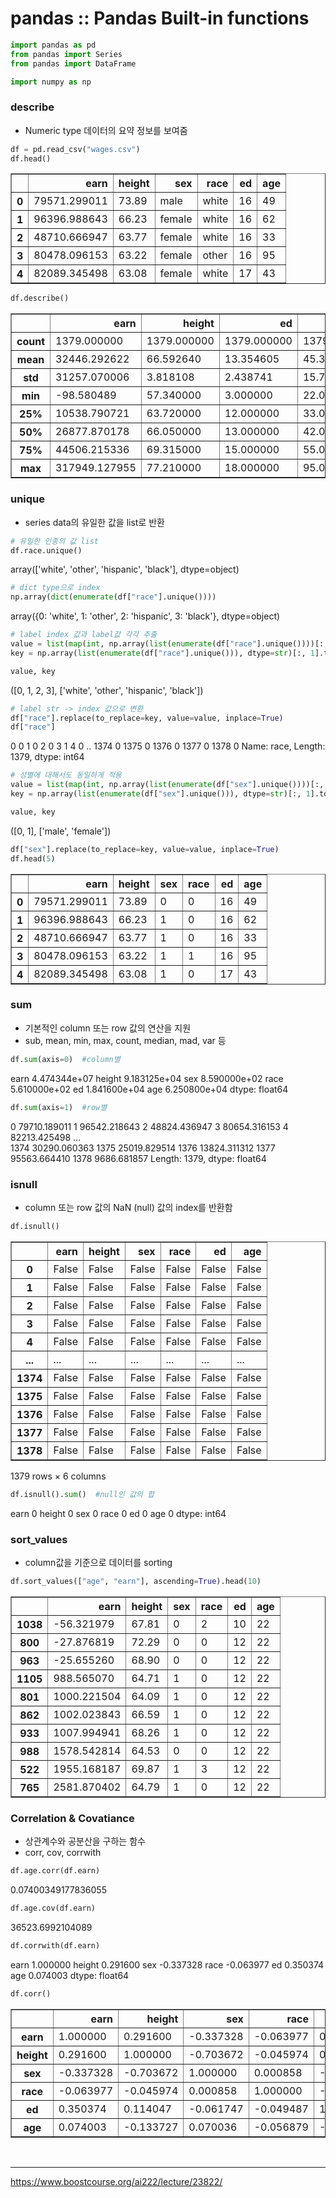 # pandas :: Pandas Built-in functions


```python
import pandas as pd
from pandas import Series
from pandas import DataFrame

import numpy as np
```

### describe

- Numeric type 데이터의 요약 정보를 보여줌


```python
df = pd.read_csv("wages.csv")
df.head()
```




<div>
<style scoped>
    .dataframe tbody tr th:only-of-type {
        vertical-align: middle;
    }

    .dataframe tbody tr th {
        vertical-align: top;
    }

    .dataframe thead th {
        text-align: right;
    }
</style>
<table border="1" class="dataframe">
  <thead>
    <tr style="text-align: right;">
      <th></th>
      <th>earn</th>
      <th>height</th>
      <th>sex</th>
      <th>race</th>
      <th>ed</th>
      <th>age</th>
    </tr>
  </thead>
  <tbody>
    <tr>
      <th>0</th>
      <td>79571.299011</td>
      <td>73.89</td>
      <td>male</td>
      <td>white</td>
      <td>16</td>
      <td>49</td>
    </tr>
    <tr>
      <th>1</th>
      <td>96396.988643</td>
      <td>66.23</td>
      <td>female</td>
      <td>white</td>
      <td>16</td>
      <td>62</td>
    </tr>
    <tr>
      <th>2</th>
      <td>48710.666947</td>
      <td>63.77</td>
      <td>female</td>
      <td>white</td>
      <td>16</td>
      <td>33</td>
    </tr>
    <tr>
      <th>3</th>
      <td>80478.096153</td>
      <td>63.22</td>
      <td>female</td>
      <td>other</td>
      <td>16</td>
      <td>95</td>
    </tr>
    <tr>
      <th>4</th>
      <td>82089.345498</td>
      <td>63.08</td>
      <td>female</td>
      <td>white</td>
      <td>17</td>
      <td>43</td>
    </tr>
  </tbody>
</table>
</div>




```python
df.describe()
```




<div>
<style scoped>
    .dataframe tbody tr th:only-of-type {
        vertical-align: middle;
    }

    .dataframe tbody tr th {
        vertical-align: top;
    }

    .dataframe thead th {
        text-align: right;
    }
</style>
<table border="1" class="dataframe">
  <thead>
    <tr style="text-align: right;">
      <th></th>
      <th>earn</th>
      <th>height</th>
      <th>ed</th>
      <th>age</th>
    </tr>
  </thead>
  <tbody>
    <tr>
      <th>count</th>
      <td>1379.000000</td>
      <td>1379.000000</td>
      <td>1379.000000</td>
      <td>1379.000000</td>
    </tr>
    <tr>
      <th>mean</th>
      <td>32446.292622</td>
      <td>66.592640</td>
      <td>13.354605</td>
      <td>45.328499</td>
    </tr>
    <tr>
      <th>std</th>
      <td>31257.070006</td>
      <td>3.818108</td>
      <td>2.438741</td>
      <td>15.789715</td>
    </tr>
    <tr>
      <th>min</th>
      <td>-98.580489</td>
      <td>57.340000</td>
      <td>3.000000</td>
      <td>22.000000</td>
    </tr>
    <tr>
      <th>25%</th>
      <td>10538.790721</td>
      <td>63.720000</td>
      <td>12.000000</td>
      <td>33.000000</td>
    </tr>
    <tr>
      <th>50%</th>
      <td>26877.870178</td>
      <td>66.050000</td>
      <td>13.000000</td>
      <td>42.000000</td>
    </tr>
    <tr>
      <th>75%</th>
      <td>44506.215336</td>
      <td>69.315000</td>
      <td>15.000000</td>
      <td>55.000000</td>
    </tr>
    <tr>
      <th>max</th>
      <td>317949.127955</td>
      <td>77.210000</td>
      <td>18.000000</td>
      <td>95.000000</td>
    </tr>
  </tbody>
</table>
</div>



### unique

- series data의 유일한 값을 list로 반환


```python
# 유일한 인종의 값 list
df.race.unique()
```




   array(['white', 'other', 'hispanic', 'black'], dtype=object)




```python
# dict type으로 index
np.array(dict(enumerate(df["race"].unique())))
```




   array({0: 'white', 1: 'other', 2: 'hispanic', 3: 'black'}, dtype=object)




```python
# label index 값과 label값 각각 추출
value = list(map(int, np.array(list(enumerate(df["race"].unique())))[:, 0].tolist()))
key = np.array(list(enumerate(df["race"].unique())), dtype=str)[:, 1].tolist()

value, key
```




   ([0, 1, 2, 3], ['white', 'other', 'hispanic', 'black'])




```python
# label str -> index 값으로 변환
df["race"].replace(to_replace=key, value=value, inplace=True) 
df["race"]
```




   0       0
    1       0
    2       0
    3       1
    4       0
           ..
    1374    0
    1375    0
    1376    0
    1377    0
    1378    0
    Name: race, Length: 1379, dtype: int64




```python
# 성별에 대해서도 동일하게 적용
value = list(map(int, np.array(list(enumerate(df["sex"].unique())))[:, 0].tolist()))
key = np.array(list(enumerate(df["sex"].unique())), dtype=str)[:, 1].tolist()

value, key
```




   ([0, 1], ['male', 'female'])




```python
df["sex"].replace(to_replace=key, value=value, inplace=True)
df.head(5)
```




<div>
<style scoped>
    .dataframe tbody tr th:only-of-type {
        vertical-align: middle;
    }

    .dataframe tbody tr th {
        vertical-align: top;
    }

    .dataframe thead th {
        text-align: right;
    }
</style>
<table border="1" class="dataframe">
  <thead>
    <tr style="text-align: right;">
      <th></th>
      <th>earn</th>
      <th>height</th>
      <th>sex</th>
      <th>race</th>
      <th>ed</th>
      <th>age</th>
    </tr>
  </thead>
  <tbody>
    <tr>
      <th>0</th>
      <td>79571.299011</td>
      <td>73.89</td>
      <td>0</td>
      <td>0</td>
      <td>16</td>
      <td>49</td>
    </tr>
    <tr>
      <th>1</th>
      <td>96396.988643</td>
      <td>66.23</td>
      <td>1</td>
      <td>0</td>
      <td>16</td>
      <td>62</td>
    </tr>
    <tr>
      <th>2</th>
      <td>48710.666947</td>
      <td>63.77</td>
      <td>1</td>
      <td>0</td>
      <td>16</td>
      <td>33</td>
    </tr>
    <tr>
      <th>3</th>
      <td>80478.096153</td>
      <td>63.22</td>
      <td>1</td>
      <td>1</td>
      <td>16</td>
      <td>95</td>
    </tr>
    <tr>
      <th>4</th>
      <td>82089.345498</td>
      <td>63.08</td>
      <td>1</td>
      <td>0</td>
      <td>17</td>
      <td>43</td>
    </tr>
  </tbody>
</table>
</div>



### sum

- 기본적인 column 또는 row 값의 연산을 지원
- sub, mean, min, max, count, median, mad, var 등


```python
df.sum(axis=0)  #column별
```




   earn      4.474344e+07
    height    9.183125e+04
    sex       8.590000e+02
    race      5.610000e+02
    ed        1.841600e+04
    age       6.250800e+04
    dtype: float64




```python
df.sum(axis=1)  #row별
```




   0       79710.189011
    1       96542.218643
    2       48824.436947
    3       80654.316153
    4       82213.425498
                ...     
    1374    30290.060363
    1375    25019.829514
    1376    13824.311312
    1377    95563.664410
    1378     9686.681857
    Length: 1379, dtype: float64



### isnull

- column 또는 row 값의 NaN (null) 값의 index를 반환함


```python
df.isnull()
```




<div>
<style scoped>
    .dataframe tbody tr th:only-of-type {
        vertical-align: middle;
    }

    .dataframe tbody tr th {
        vertical-align: top;
    }

    .dataframe thead th {
        text-align: right;
    }
</style>
<table border="1" class="dataframe">
  <thead>
    <tr style="text-align: right;">
      <th></th>
      <th>earn</th>
      <th>height</th>
      <th>sex</th>
      <th>race</th>
      <th>ed</th>
      <th>age</th>
    </tr>
  </thead>
  <tbody>
    <tr>
      <th>0</th>
      <td>False</td>
      <td>False</td>
      <td>False</td>
      <td>False</td>
      <td>False</td>
      <td>False</td>
    </tr>
    <tr>
      <th>1</th>
      <td>False</td>
      <td>False</td>
      <td>False</td>
      <td>False</td>
      <td>False</td>
      <td>False</td>
    </tr>
    <tr>
      <th>2</th>
      <td>False</td>
      <td>False</td>
      <td>False</td>
      <td>False</td>
      <td>False</td>
      <td>False</td>
    </tr>
    <tr>
      <th>3</th>
      <td>False</td>
      <td>False</td>
      <td>False</td>
      <td>False</td>
      <td>False</td>
      <td>False</td>
    </tr>
    <tr>
      <th>4</th>
      <td>False</td>
      <td>False</td>
      <td>False</td>
      <td>False</td>
      <td>False</td>
      <td>False</td>
    </tr>
    <tr>
      <th>...</th>
      <td>...</td>
      <td>...</td>
      <td>...</td>
      <td>...</td>
      <td>...</td>
      <td>...</td>
    </tr>
    <tr>
      <th>1374</th>
      <td>False</td>
      <td>False</td>
      <td>False</td>
      <td>False</td>
      <td>False</td>
      <td>False</td>
    </tr>
    <tr>
      <th>1375</th>
      <td>False</td>
      <td>False</td>
      <td>False</td>
      <td>False</td>
      <td>False</td>
      <td>False</td>
    </tr>
    <tr>
      <th>1376</th>
      <td>False</td>
      <td>False</td>
      <td>False</td>
      <td>False</td>
      <td>False</td>
      <td>False</td>
    </tr>
    <tr>
      <th>1377</th>
      <td>False</td>
      <td>False</td>
      <td>False</td>
      <td>False</td>
      <td>False</td>
      <td>False</td>
    </tr>
    <tr>
      <th>1378</th>
      <td>False</td>
      <td>False</td>
      <td>False</td>
      <td>False</td>
      <td>False</td>
      <td>False</td>
    </tr>
  </tbody>
</table>
<p>1379 rows × 6 columns</p>
</div>




```python
df.isnull().sum()  #null인 값의 합
```




   earn      0
    height    0
    sex       0
    race      0
    ed        0
    age       0
    dtype: int64



### sort_values

- column값을 기준으로 데이터를 sorting


```python
df.sort_values(["age", "earn"], ascending=True).head(10)
```




<div>
<style scoped>
    .dataframe tbody tr th:only-of-type {
        vertical-align: middle;
    }

    .dataframe tbody tr th {
        vertical-align: top;
    }

    .dataframe thead th {
        text-align: right;
    }
</style>
<table border="1" class="dataframe">
  <thead>
    <tr style="text-align: right;">
      <th></th>
      <th>earn</th>
      <th>height</th>
      <th>sex</th>
      <th>race</th>
      <th>ed</th>
      <th>age</th>
    </tr>
  </thead>
  <tbody>
    <tr>
      <th>1038</th>
      <td>-56.321979</td>
      <td>67.81</td>
      <td>0</td>
      <td>2</td>
      <td>10</td>
      <td>22</td>
    </tr>
    <tr>
      <th>800</th>
      <td>-27.876819</td>
      <td>72.29</td>
      <td>0</td>
      <td>0</td>
      <td>12</td>
      <td>22</td>
    </tr>
    <tr>
      <th>963</th>
      <td>-25.655260</td>
      <td>68.90</td>
      <td>0</td>
      <td>0</td>
      <td>12</td>
      <td>22</td>
    </tr>
    <tr>
      <th>1105</th>
      <td>988.565070</td>
      <td>64.71</td>
      <td>1</td>
      <td>0</td>
      <td>12</td>
      <td>22</td>
    </tr>
    <tr>
      <th>801</th>
      <td>1000.221504</td>
      <td>64.09</td>
      <td>1</td>
      <td>0</td>
      <td>12</td>
      <td>22</td>
    </tr>
    <tr>
      <th>862</th>
      <td>1002.023843</td>
      <td>66.59</td>
      <td>1</td>
      <td>0</td>
      <td>12</td>
      <td>22</td>
    </tr>
    <tr>
      <th>933</th>
      <td>1007.994941</td>
      <td>68.26</td>
      <td>1</td>
      <td>0</td>
      <td>12</td>
      <td>22</td>
    </tr>
    <tr>
      <th>988</th>
      <td>1578.542814</td>
      <td>64.53</td>
      <td>0</td>
      <td>0</td>
      <td>12</td>
      <td>22</td>
    </tr>
    <tr>
      <th>522</th>
      <td>1955.168187</td>
      <td>69.87</td>
      <td>1</td>
      <td>3</td>
      <td>12</td>
      <td>22</td>
    </tr>
    <tr>
      <th>765</th>
      <td>2581.870402</td>
      <td>64.79</td>
      <td>1</td>
      <td>0</td>
      <td>12</td>
      <td>22</td>
    </tr>
  </tbody>
</table>
</div>



### Correlation & Covatiance

- 상관계수와 공분산을 구하는 함수
- corr, cov, corrwith


```python
df.age.corr(df.earn)
```




   0.07400349177836055




```python
df.age.cov(df.earn)
```




   36523.6992104089




```python
df.corrwith(df.earn)
```




   earn      1.000000
    height    0.291600
    sex      -0.337328
    race     -0.063977
    ed        0.350374
    age       0.074003
    dtype: float64




```python
df.corr()
```




<div>
<style scoped>
    .dataframe tbody tr th:only-of-type {
        vertical-align: middle;
    }

    .dataframe tbody tr th {
        vertical-align: top;
    }

    .dataframe thead th {
        text-align: right;
    }
</style>
<table border="1" class="dataframe">
  <thead>
    <tr style="text-align: right;">
      <th></th>
      <th>earn</th>
      <th>height</th>
      <th>sex</th>
      <th>race</th>
      <th>ed</th>
      <th>age</th>
    </tr>
  </thead>
  <tbody>
    <tr>
      <th>earn</th>
      <td>1.000000</td>
      <td>0.291600</td>
      <td>-0.337328</td>
      <td>-0.063977</td>
      <td>0.350374</td>
      <td>0.074003</td>
    </tr>
    <tr>
      <th>height</th>
      <td>0.291600</td>
      <td>1.000000</td>
      <td>-0.703672</td>
      <td>-0.045974</td>
      <td>0.114047</td>
      <td>-0.133727</td>
    </tr>
    <tr>
      <th>sex</th>
      <td>-0.337328</td>
      <td>-0.703672</td>
      <td>1.000000</td>
      <td>0.000858</td>
      <td>-0.061747</td>
      <td>0.070036</td>
    </tr>
    <tr>
      <th>race</th>
      <td>-0.063977</td>
      <td>-0.045974</td>
      <td>0.000858</td>
      <td>1.000000</td>
      <td>-0.049487</td>
      <td>-0.056879</td>
    </tr>
    <tr>
      <th>ed</th>
      <td>0.350374</td>
      <td>0.114047</td>
      <td>-0.061747</td>
      <td>-0.049487</td>
      <td>1.000000</td>
      <td>-0.129802</td>
    </tr>
    <tr>
      <th>age</th>
      <td>0.074003</td>
      <td>-0.133727</td>
      <td>0.070036</td>
      <td>-0.056879</td>
      <td>-0.129802</td>
      <td>1.000000</td>
    </tr>
  </tbody>
</table>
</div>


</br>

***

https://www.boostcourse.org/ai222/lecture/23822/